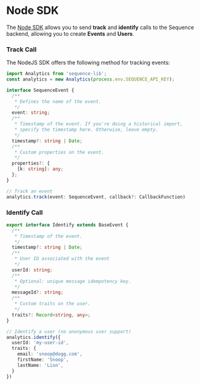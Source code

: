 # Node SDK

The [Node SDK](https://github.com/sequence-so/sequence-node) allows you to send **track** and **identify** calls to the Sequence backend, allowing you to create **Events** and **Users**. 

### Track Call

The NodeJS SDK offers the following method for tracking events:

```typescript
import Analytics from 'sequence-lib';
const analytics = new Analytics(process.env.SEQUENCE_API_KEY);

interface SequenceEvent {
  /**
   * Defines the name of the event.
   */
  event: string;
  /**
   * Timestamp of the event. If you're doing a historical import,
   * specify the timestamp here. Otherwise, leave empty.
   */
  timestamp?: string | Date;
  /**
   * Custom properties on the event.
   */
  properties?: {
    [k: string]: any;
  };
}

// Track an event
analytics.track(event: SequenceEvent, callback?: CallbackFunction)
```

### Identify Call

```typescript
export interface Identify extends BaseEvent {
  /**
   * Timestamp of the event.
   */
  timestamp?: string | Date;
  /**
   * User ID associated with the event
   */
  userId: string;
  /**
   * Optional: unique message idempotency key.
   */
  messageId?: string;
  /**
   * Custom traits on the user.
   */
  traits?: Record<string, any>;
}

// Identify a user (no anonymous user support)
analytics.identify({
  userId: 'my-user-id',
  traits: {
    email: 'snoop@dogg.com',
    firstName: 'Snoop',
    lastName: 'Lion',
  }
})
```

